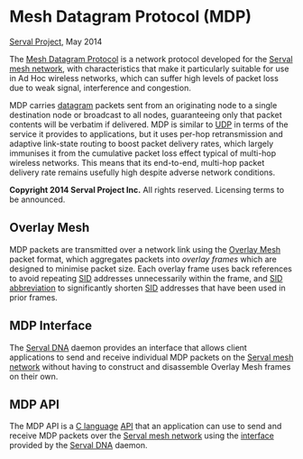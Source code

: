 Mesh Datagram Protocol (MDP)
============================
[Serval Project], May 2014

The [Mesh Datagram Protocol][MDP] is a network protocol developed for the
[Serval mesh network][], with characteristics that make it particularly
suitable for use in Ad Hoc wireless networks, which can suffer high levels of
packet loss due to weak signal, interference and congestion.

MDP carries [datagram][] packets sent from an originating node to a single
destination node or broadcast to all nodes, guaranteeing only that packet
contents will be verbatim if delivered.  MDP is similar to [UDP][] in terms of
the service it provides to applications, but it uses per-hop retransmission and
adaptive link-state routing to boost packet delivery rates, which largely
immunises it from the cumulative packet loss effect typical of multi-hop
wireless networks.  This means that its end-to-end, multi-hop packet delivery
rate remains usefully high despite adverse network conditions.

**Copyright 2014 Serval Project Inc.**  All rights reserved.  Licensing terms
to be announced.

Overlay Mesh
------------

MDP packets are transmitted over a network link using the [Overlay Mesh][]
packet format, which aggregates packets into *overlay frames* which are
designed to minimise packet size.  Each overlay frame uses back references to
avoid repeating [SID][] addresses unnecessarily within the frame, and [SID
abbreviation][] to significantly shorten [SID][] addresses that have been used
in prior frames.

MDP Interface
-------------

The [Serval DNA][] daemon provides an interface that allows client applications
to send and receive individual MDP packets on the [Serval mesh network][]
without having to construct and disassemble Overlay Mesh frames on their own.

MDP API
-------

The MDP API is a [C language][] [API][] that an application can use to send and
receive MDP packets over the [Serval mesh network][] using the
[interface](#mdp-interface) provided by the [Serval DNA][] daemon.


[Serval Project]: http://www.servalproject.org/
[Serval mesh network]: http://developer.servalproject.org/dokuwiki/doku.php?id=content:tech:mesh_network
[Serval DNA]: http://developer.servalproject.org/dokuwiki/doku.php?id=content:servaldna:
[MDP]: http://developer.servalproject.org/dokuwiki/doku.php?id=content:tech:mdp
[datagram]: http://en.wikipedia.org/wiki/Datagram
[UDP]: http://en.wikipedia.org/wiki/User_Datagram_Protocol
[Overlay Mesh]: ./Overlay-Mesh.md
[SID]: http://developer.servalproject.org/dokuwiki/doku.php?id=content:tech:sid
[SID abbreviation]: http://developer.servalproject.org/dokuwiki/doku.php?id=content:tech:sid_abbreviation
[C language]: http://en.wikipedia.org/wiki/C_(programming_language)
[API]:http://en.wikipedia.org/wiki/Application_programming_interface
